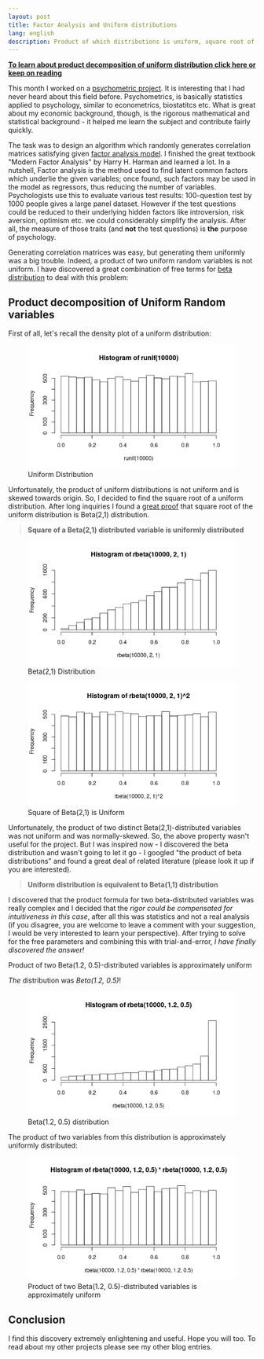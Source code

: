 ```yaml
---
layout: post
title: Factor Analysis and Uniform distributions
lang: english
description: Product of which distributions is uniform, square root of uniform distributions
---
```


[**To learn about product decomposition of uniform distribution click here or keep on reading**](#unifrand)


This month I worked on a [psychometric project](https://en.wikipedia.org/wiki/Psychometrics). It is interesting that I had never heard about this field before. Psychometrics, is basically statistics applied to psychology, similar to econometrics, biostatitcs etc. What is great about my economic background, though, is the rigorous mathematical and statistical background - it helped me learn the subject and contribute fairly quickly.   

The task was to design an algorithm which randomly generates correlation matrices satisfying given [factor analysis model](https://en.wikipedia.org/wiki/Factor_analysis). I finished the great textbook "Modern Factor Analysis" by Harry H. Harman and learned a lot. In a nutshell, Factor analysis is the method used to find latent common factors which underlie the given variables; once found, such factors may be used in the model as regressors, thus reducing the number of variables. Psychologists use this to evaluate various test results: 100-question test by 1000 people gives a large panel dataset. However if the test questions could be reduced to their underlying hidden factors like introversion, risk aversion, optimism etc. we could considerably simplify the analysis. After all, the measure of those traits (and **not** the test questions) is **the** purpose of psychology.  

Generating correlation matrices was easy, but generating them uniformly was a big trouble. Indeed, a product of two uniform random variables is not uniform. I have discovered a great combination of free terms for [beta distribution](https://en.wikipedia.org/wiki/Beta_distribution) to deal with this problem:

## Product decomposition of Uniform Random variables <a name="unifrand"></a>

First of all, let's recall the density plot of a uniform distribution:

<figure class="blog">
	<img src="/assets/img/factoranalysis/unif.png" alt="Uniform distribution">
	<figcaption>Uniform Distribution</figcaption>
</figure>

Unfortunately, the product of uniform distributions is not uniform and is skewed towards origin. So, I decided to find the square root of a uniform distribution. After long inquiries I found a [great proof](http://www.sci.csueastbay.edu/~esuess/classes/Statistics_6401/Handouts/trans/TransUnif.pdf) that square root of the uniform distribution is Beta(2,1) distribution.

> **Square of a Beta(2,1) distributed variable is uniformly distributed**

<figure class="blog">
	<img src="/assets/img/factoranalysis/beta21.png" alt="Beta(2,1) distribution">
	<figcaption>Beta(2,1) Distribution</figcaption>
</figure>

<figure class="blog">
	<img src="/assets/img/factoranalysis/beta21sq.png" alt="Square of Beta(2,1) distribution">
	<figcaption>Square of Beta(2,1) is Uniform</figcaption>
</figure>

Unfortunately, the product of two distinct Beta(2,1)-distributed variables was not uniform and was normally-skewed. So, the above property wasn't useful for the project. But I was inspired now - I discovered the beta distribution and wasn't going to let it go - I googled "the product of beta distributions" and found a great deal of related literature (please look it up if you are interested). 

> **Uniform distribution is equivalent to Beta(1,1) distribution**

I discovered that the product formula for two beta-distributed variables was really complex and I decided that the _rigor could be compensated for intuitiveness in this case_, after all this was statistics and not a real analysis (if you disagree, you are welcome to leave a comment with your suggestion, I would be very interested to learn your perspective). After trying to solve for the free parameters and combining this with trial-and-error, _I have finally discovered the answer!_ 

<div class="highlighted">Product of two Beta(1.2, 0.5)-distributed variables is approximately uniform</div>

_The_ distribution was _Beta(1.2, 0.5)_!

<figure class="blog">
	<img src="/assets/img/factoranalysis/beta1205.png" alt="Beta(1.2,0.5) distribution">
	<figcaption>Beta(1.2, 0.5) distribution</figcaption>
</figure>

The product of two variables from this distribution is approximately uniformly distributed:

<figure class="blog">
	<img src="/assets/img/factoranalysis/beta1205prod.png" alt="Product of Beta(1.2,0.5) variables">
	<figcaption>Product of two Beta(1.2, 0.5)-distributed variables is approximately uniform</figcaption>
</figure>

## Conclusion

I find this discovery extremely enlightening and useful. Hope you will too. To read about my other projects please see my other blog entries.
